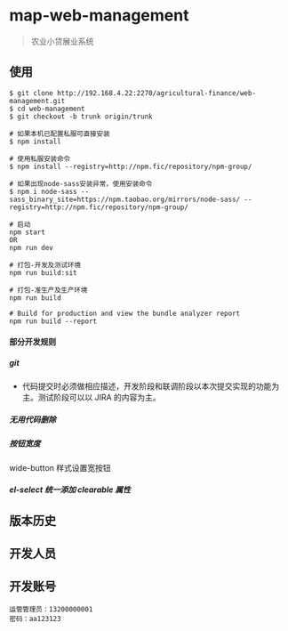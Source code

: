 # map-web-management

> 农业小贷展业系统

## 使用

```
$ git clone http://192.168.4.22:2270/agricultural-finance/web-management.git
$ cd web-management
$ git checkout -b trunk origin/trunk

# 如果本机已配置私服可直接安装
$ npm install

# 使用私服安装命令
$ npm install --registry=http://npm.fic/repository/npm-group/

# 如果出现node-sass安装异常，使用安装命令
$ npm i node-sass --sass_binary_site=https://npm.taobao.org/mirrors/node-sass/ --registry=http://npm.fic/repository/npm-group/

# 启动
npm start
OR
npm run dev

# 打包-开发及测试环境
npm run build:sit

# 打包-准生产及生产环境
npm run build

# Build for production and view the bundle analyzer report
npm run build --report
```

#### 部分开发规则

##### git

- 代码提交时必须做相应描述，开发阶段和联调阶段以本次提交实现的功能为主。测试阶段可以以 JIRA 的内容为主。

##### 无用代码删除

##### 按钮宽度

wide-button 样式设置宽按钮

##### el-select 统一添加 clearable 属性

## 版本历史

<!-- * [Tags](http://gitlab.fic/fecode/business-finance-management/tags)

* [Changelog](http://gitlab.fic/fecode/business-finance-management/blob/trunk/changelog.md) -->

## 开发人员

## 开发账号

```
运管管理员：13200000001
密码：aa123123
```
